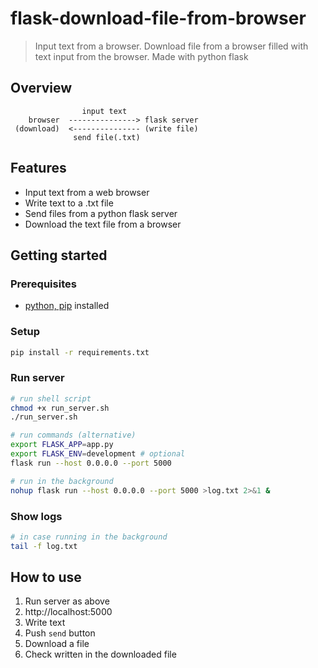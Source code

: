 # flask-download-file-from-browser
> Input text from a browser. Download file from a browser filled with text input from the browser. Made with python flask

## Overview

```
                input text
    browser  ---------------> flask server
 (download)  <--------------- (write file)
              send file(.txt)
```

## Features
* Input text from a web browser
* Write text to a .txt file
* Send files from a python flask server
* Download the text file from a browser

## Getting started

### Prerequisites
* [python, pip](https://www.python.org/downloads/) installed

### Setup
```bash
pip install -r requirements.txt 
```

### Run server

```bash
# run shell script
chmod +x run_server.sh
./run_server.sh

# run commands (alternative)
export FLASK_APP=app.py
export FLASK_ENV=development # optional
flask run --host 0.0.0.0 --port 5000

# run in the background
nohup flask run --host 0.0.0.0 --port 5000 >log.txt 2>&1 &
```

### Show logs
```bash
# in case running in the background
tail -f log.txt
```

## How to use
1. Run server as above
2. http://localhost:5000
3. Write text
4. Push `send` button
5. Download a file
6. Check written in the downloaded file

